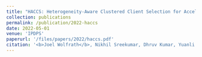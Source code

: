 ```yaml
---
title: "HACCS: Heterogeneity-Aware Clustered Client Selection for Accelerated Federated Learning"
collection: publications
permalink: /publication/2022-haccs
date: 2022-05-01
venue: 'IPDPS'
paperurl: '/files/papers/2022/haccs.pdf'
citation: '<b>Joel Wolfrath</b>, Nikhil Sreekumar, Dhruv Kumar, Yuanli Wang, and Abhishek Chandra. 2022. HACCS: Heterogeneity-Aware Clustered Client Selection for Accelerated Federated Learning. <i>36th IEEE International Parallel and Distributed Processing Symposium (IPDPS 2022)</i> (to appear)'
---
```

